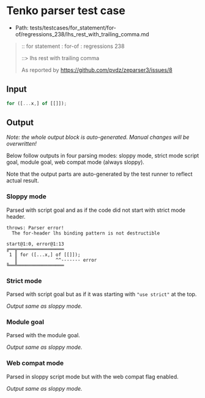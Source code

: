 # Tenko parser test case

- Path: tests/testcases/for_statement/for-of/regressions_238/lhs_rest_with_trailing_comma.md

> :: for statement : for-of : regressions 238
>
> ::> lhs rest with trailing comma
>
> As reported by https://github.com/pvdz/zeparser3/issues/8

## Input

`````js
for ([...x,] of [[]]);
`````

## Output

_Note: the whole output block is auto-generated. Manual changes will be overwritten!_

Below follow outputs in four parsing modes: sloppy mode, strict mode script goal, module goal, web compat mode (always sloppy).

Note that the output parts are auto-generated by the test runner to reflect actual result.

### Sloppy mode

Parsed with script goal and as if the code did not start with strict mode header.

`````
throws: Parser error!
  The for-header lhs binding pattern is not destructible

start@1:0, error@1:13
╔══╦═════════════════
 1 ║ for ([...x,] of [[]]);
   ║              ^^------- error
╚══╩═════════════════

`````

### Strict mode

Parsed with script goal but as if it was starting with `"use strict"` at the top.

_Output same as sloppy mode._

### Module goal

Parsed with the module goal.

_Output same as sloppy mode._

### Web compat mode

Parsed in sloppy script mode but with the web compat flag enabled.

_Output same as sloppy mode._
